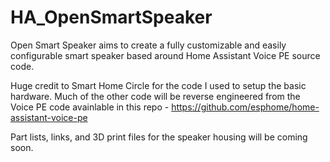 # HA_OpenSmartSpeaker
Open Smart Speaker aims to create a fully customizable and easily configurable smart speaker based around Home Assistant Voice PE source code.

Huge credit to Smart Home Circle for the code I used to setup the basic hardware. Much of the other code will be reverse engineered from the Voice PE code avainlable in this repo - https://github.com/esphome/home-assistant-voice-pe

Part lists, links, and 3D print files for the speaker housing will be coming soon.


